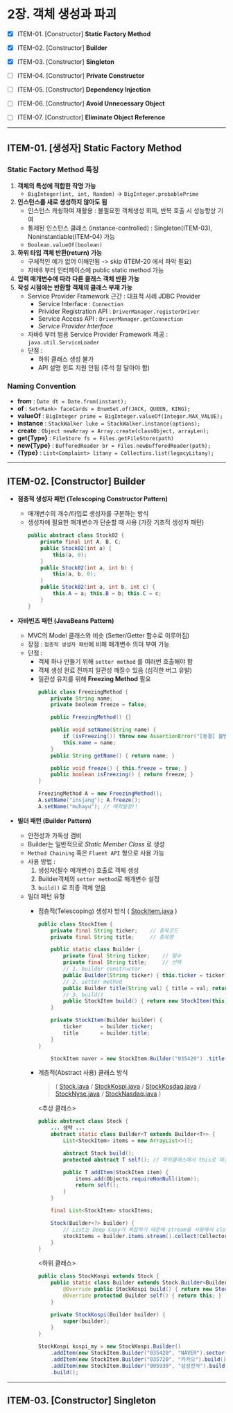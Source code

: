 # 2장. 객체 생성과 파괴

- [x] ITEM-01. [Constructor] **Static Factory Method**
- [x] ITEM-02. [Constructor] **Builder**
- [x] ITEM-03. [Constructor] **Singleton**
- [ ] ITEM-04. [Constructor] **Private Constructor**
- [ ] ITEM-05. [Constructor] **Dependency Injection**
- [ ] ITEM-06. [Constructor] **Avoid Unnecessary Object**
- [ ] ITEM-07. [Constructor] **Eliminate Object Reference**


-----------------------------------------------------------------
## ITEM-01. [생성자] Static Factory Method
### Static Factory Method 특징
1. __객체의 특성에 적합한 작명 가능__
	* `BigInteger(int, int, Random)` -> `BigInteger.probablePrime`
2. __인스턴스를 새로 생성하지 않아도 됨__
	* 인스턴스 캐슁하여 재활용 : 불필요한 객체생성 회피, 반복 호출 시 성능향상 기여
	* 통제된 인스턴스 클래스 (instance-controlled) : Singleton(ITEM-03), Noninstantiable(ITEM-04) 가능
	* `Boolean.valueOf(boolean)`
3. __하위 타입 객체 반환(return) 가능__
	* 구체적인 예가 없어 이해안됨 -> skip (ITEM-20 에서 파악 필요)
	* 자바8 부터 인터페이스에 public static method 가능
4. __입력 매개변수에 따라 다른 클래스 객체 반환 가능__
5. __작성 시점에는 반환할 객체의 클래스 부재 가능__
	* Service Provider Framework 근간 : 대표적 사례 JDBC Provider
		* Service Interface : `Connection`
		* Privider Registration API : `DriverManager.registerDriver`
		* Service Access API : `DriverManager.getConnection`
		* *Service Provider Interface*
	* 자바6 부터 범용 Service Provider Framework 제공 : `java.util.ServiceLoader`
	* 단점 :
		* 하위 클래스 생성 불가
		* API 설명 힌트 지원 안됨 (주석 잘 달아야 함)
### Naming Convention
* **from** :
	`Date dt = Date.from(instant);`
* **of** :
	`Set<Rank> faceCards = EnumSet.of(JACK, QUEEN, KING);`
* **valueOf** :
	`BigInteger prime = BigInteger.valueOf(Integer.MAX_VALUE);`
* **instance** :
	`StackWalker luke = StackWalker.instance(options);`
* **create** :
	`Object newArray = Array.create(classObject, arrayLen);`
* **get{Type}** :
	`FileStore fs = Files.getFileStore(path)`
* **new{Type}** :
	`BufferedReader br = Files.newBufferedReader(path);`
* **{Type}** :
	`List<Complaint> litany = Collectins.list(legacyLitany);`

-----------------------------------------------------------------
## ITEM-02. [Constructor] Builder
* __점층적 생성자 패턴 (Telescoping Constructor Pattern)__
	* 매개변수의 개수/타입로 생성자를 구분하는 방식
	* 생성자에 필요한 매개변수가 단순할 때 사용 (가장 기초적 생성자 패턴)
		```java
		public abstract class Stock02 {
			private final int A, B, C;
			public Stock02(int a) {
				this(a, 0);
			}
			public Stock02(int a, int b) {
				this(a, b, 0);
			}
			public Stock02(int a, int b, int c) {
				this.A = a; this.B = b; this.C = c;
			}
		}
		```

* __자바빈즈 패턴 (JavaBeans Pattern)__
	* MVC의 Model 클래스와 비슷 (Setter/Getter 함수로 이루어짐)
	* 장점 : `점층적 생성자 패턴`에 비해 매개변수 의미 부여 가능
	* 단점 :
		* 객체 하나 만들기 위해 `setter method` 를 여러번 호출해야 함
		* 객체 생성 완료 전까지 일관성 깨질수 있음 (심각한 버그 유발)
		* 일관성 유지를 위해 **Freezing Method** 필요
			```java
			public class FreezingMethod {
				private String name;
				private booleam freeze = false;

				public FreezingMethod() {}

				public void setName(String name) {
					if (isFreezing()) throw new AssertionError("[동결] 불변성(immutable) 유지!!");
					this.name = name;
				}
				public String getName() { return name; }

				public void freeze() { this.freeze = true; }
				public boolean isFreezing() { return freeze; }
			}
			```
			```java
			FreezingMethod A = new FreezingMethod();
			A.setName("insjang"); A.freeze();
			A.setName("muhayu"); // 예외발생!!
			```


* __빌더 패턴 (Builder Pattern)__
	* 안전성과 가독성 겸비
	* Builder는 일반적으로 _Static Member Class_ 로 생성
	* `Method Chaining` 혹은 `Fluent API` 형으로 사용 가능
	* 사용 방법 :
		1. 생성자(필수 매개변수) 호출로 객체 생성
		2. Builder객체의 `setter method`로 매개변수 설정
		3. `build()` 로 최종 객체 얻음
	* 빌더 패턴 유형
		* 점층적(Telescoping) 생성자 방식
			( [StockItem.java](StockItem.java) )
			```java
			public class StockItem {
				private final String ticker;	// 종목코드
				private final String title;		// 종목명

				public static class Builder {
					private final String ticker;	// 필수
					private final String title;		// 선택
					// 1. builder constructor
					public Builder(String ticker) { this.ticker	= ticker; }
					// 2. setter method
					public Builder title(String val) { title = val; return this; }
					// 3. build()
					public StockItem build() { return new StockItem(this); }
				}

				private StockItem(Builder builder) {
					ticker		= builder.ticker;
					title		= builder.title;
				}
			}
			```
			```java
				StockItem naver = new StockItem.Builder("035420") .title("NAVER") .build();
			```
		* 계층적(Abstract 사용) 클래스 방식
			> (
				[Stock.java](Stock.java) /
				[StockKospi.java](StockKospi.java) /
				[StockKosdaq.java](StockKosdaq.java) /
				[StockNyse.java](StockNyse.java) /
				[StockNasdaq.java](StockNasdaq.java)
			)

			<추상 클래스>
			```java
			public abstract class Stock {
				... 생략 ...
				abstract static class Builder<T extends Builder<T>> {
					List<StockItem> items = new ArrayList<>();

					abstract Stock build();
					protected abstract T self(); // 하위클래스에서 this로 재정의 해야함

					public T addItem(StockItem item) {
						items.add(Objects.requireNonNull(item));
						return self();
					}
				}

				final List<StockItem> stockItems;

				Stock(Builder<?> builder) {
					// List는 Deep Copy가 복잡하기 때문에 stream을 사용해서 clone() 대체
					stockItems = builder.items.stream().collect(Collectors.toList());
				}
			}
			```
			<하위 클래스>
			```java
			public class StockKospi extends Stock {
				public static class Builder extends Stock.Builder<Builder> {
					@Override public StockKospi build() { return new StockKospi(this); }
					@Override protected Builder self() { return this; }
				}

				private StockKospi(Builder builder) {
					super(builder);
				}
			}
			```


			```java
			StockKospi kospi_my = new StockKospi.Builder()
				.addItem(new StockItem.Builder("035420", "NAVER").sector("서비스업").ipoyear(2008).build())
				.addItem(new StockItem.Builder("035720", "카카오").build())
				.addItem(new StockItem.Builder("005930", "삼성전자").build())
				.build();
			```
-----------------------------------------------------------------

## ITEM-03. [Constructor] Singleton
